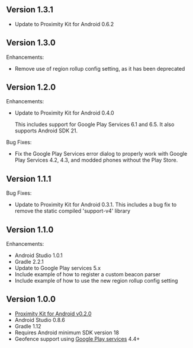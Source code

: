 Version 1.3.1
-------------

- Update to Proximity Kit for Android 0.6.2


Version 1.3.0
-------------

Enhancements:

- Remove use of region rollup config setting, as it has been deprecated


Version 1.2.0
-------------

Enhancements:

- Update to Proximity Kit for Android 0.4.0

  This includes support for Google Play Services 6.1 and 6.5. It also supports
  Android SDK 21.

Bug Fixes:

- Fix the Google Play Services error dialog to properly work with Google Play
  Services 4.2, 4.3, and modded phones without the Play Store.


Version 1.1.1
-------------

Bug Fixes:

- Update to Proximity Kit for Android 0.3.1. This includes a bug fix to remove
  the static compiled 'support-v4' library


Version 1.1.0
-------------

Enhancements:

- Android Studio 1.0.1
- Gradle 2.2.1
- Update to Google Play services 5.x
- Include example of how to register a custom beacon parser
- Include example of how to use the new region rollup config setting


Version 1.0.0
-------------

- [Proximity Kit for Android v0.2.0](https://github.com/RadiusNetworks/proximitykit-android/releases/tag/0.2.0)
- Android Studio 0.8.6
- Gradle 1.12
- Requires Android minimum SDK version 18
- Geofence support using [Google Play
  services](https://developer.android.com/google/play-services) 4.4+
